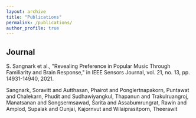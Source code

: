 ```yaml
---
layout: archive
title: "Publications"
permalink: /publications/
author_profile: true
---
```


Journal
---
S. Sangnark et al., "Revealing Preference in Popular Music Through Familiarity and Brain Response," in IEEE Sensors Journal, vol. 21, no. 13, pp. 14931-14940, 2021. 



<!-- {% if author.googlescholar %}
  You can also find my articles on <u><a href="{{author.googlescholar}}">my Google Scholar profile</a>.</u>
{% endif %}

{% include base_path %}

{% for post in site.publications reversed %}
  {% include archive-single.html %}
{% endfor %} -->


Sangnark, Soravitt and Autthasan, Phairot and Ponglertnapakorn, Puntawat and Chalekarn, Phudit and Sudhawiyangkul, Thapanun and Trakulruangroj, Manatsanan and Songsermsawad, Sarita and Assabumrungrat, Rawin and Amplod, Supalak and Ounjai, Kajornvut and Wilaiprasitporn, Theerawit